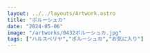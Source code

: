 ```yaml
---
layout: ../../layouts/Artwork.astro
title: "ポルーシュカ"
date: "2024-05-06"
image: "/artworks/0432ポルーシュカ.jpg"
tags: ["ハルスベリヤ","ポルーシュカ","お気に入り"]
---
```



